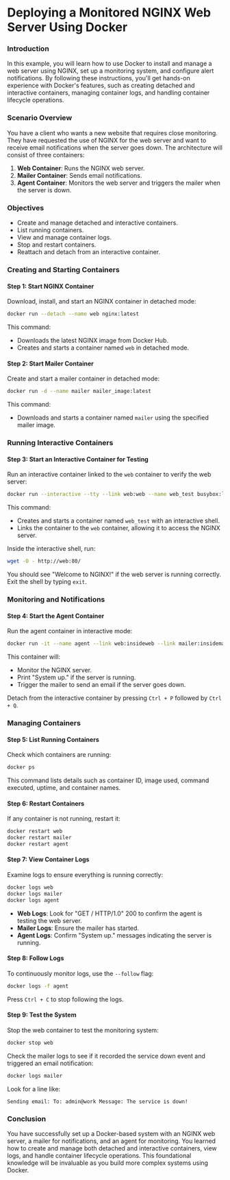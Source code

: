# Deploying a Monitored NGINX Web Server Using Docker

### Introduction

In this example, you will learn how to use Docker to install and manage a web server using NGINX, set up a monitoring system, and configure alert notifications. By following these instructions, you'll get hands-on experience with Docker's features, such as creating detached and interactive containers, managing container logs, and handling container lifecycle operations.

### Scenario Overview

You have a client who wants a new website that requires close monitoring. They have requested the use of NGINX for the web server and want to receive email notifications when the server goes down. The architecture will consist of three containers:
1. **Web Container**: Runs the NGINX web server.
2. **Mailer Container**: Sends email notifications.
3. **Agent Container**: Monitors the web server and triggers the mailer when the server is down.

### Objectives

- Create and manage detached and interactive containers.
- List running containers.
- View and manage container logs.
- Stop and restart containers.
- Reattach and detach from an interactive container.

### Creating and Starting Containers

#### Step 1: Start NGINX Container

Download, install, and start an NGINX container in detached mode:

```bash
docker run --detach --name web nginx:latest
```

This command:
- Downloads the latest NGINX image from Docker Hub.
- Creates and starts a container named `web` in detached mode.

#### Step 2: Start Mailer Container

Create and start a mailer container in detached mode:

```bash
docker run -d --name mailer mailer_image:latest
```

This command:
- Downloads and starts a container named `mailer` using the specified mailer image.

### Running Interactive Containers

#### Step 3: Start an Interactive Container for Testing

Run an interactive container linked to the `web` container to verify the web server:

```bash
docker run --interactive --tty --link web:web --name web_test busybox:latest /bin/sh
```

This command:
- Creates and starts a container named `web_test` with an interactive shell.
- Links the container to the `web` container, allowing it to access the NGINX server.

Inside the interactive shell, run:

```bash
wget -O - http://web:80/
```

You should see "Welcome to NGINX!" if the web server is running correctly. Exit the shell by typing `exit`.

### Monitoring and Notifications

#### Step 4: Start the Agent Container

Run the agent container in interactive mode:

```bash
docker run -it --name agent --link web:insideweb --link mailer:insidemailer dockerinaction/ch2_agent
```

This container will:
- Monitor the NGINX server.
- Print "System up." if the server is running.
- Trigger the mailer to send an email if the server goes down.

Detach from the interactive container by pressing `Ctrl + P` followed by `Ctrl + Q`.

### Managing Containers

#### Step 5: List Running Containers

Check which containers are running:

```bash
docker ps
```

This command lists details such as container ID, image used, command executed, uptime, and container names.

#### Step 6: Restart Containers

If any container is not running, restart it:

```bash
docker restart web
docker restart mailer
docker restart agent
```

#### Step 7: View Container Logs

Examine logs to ensure everything is running correctly:

```bash
docker logs web
docker logs mailer
docker logs agent
```

- **Web Logs**: Look for "GET / HTTP/1.0" 200 to confirm the agent is testing the web server.
- **Mailer Logs**: Ensure the mailer has started.
- **Agent Logs**: Confirm "System up." messages indicating the server is running.

#### Step 8: Follow Logs

To continuously monitor logs, use the `--follow` flag:

```bash
docker logs -f agent
```

Press `Ctrl + C` to stop following the logs.

#### Step 9: Test the System

Stop the web container to test the monitoring system:

```bash
docker stop web
```

Check the mailer logs to see if it recorded the service down event and triggered an email notification:

```bash
docker logs mailer
```

Look for a line like:

```
Sending email: To: admin@work Message: The service is down!
```

### Conclusion

You have successfully set up a Docker-based system with an NGINX web server, a mailer for notifications, and an agent for monitoring. You learned how to create and manage both detached and interactive containers, view logs, and handle container lifecycle operations. This foundational knowledge will be invaluable as you build more complex systems using Docker.